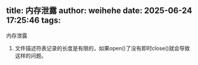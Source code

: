 title: 内存泄露
author: weihehe
date: 2025-06-24 17:25:46
tags:
---
内存泄露
<!--more-->

1. 文件描述符表记录的长度是有限的，如果open()了没有即时close()就会导致这样的问题。
